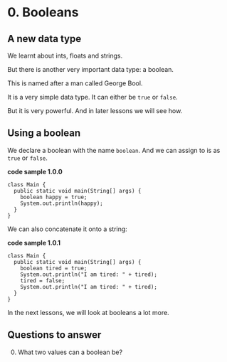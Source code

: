 # 0. Booleans

## A new data type

We learnt about ints, floats and strings.

But there is another very important data type: a boolean.

This is named after a man called George Bool.

It is a very simple data type. It can either be `true` or `false`.

But it is very powerful. And in later lessons we will see how.

## Using a boolean

We declare a boolean with the name `boolean`. And we can assign to is as `true` or `false`.

**code sample 1.0.0**
```
class Main {
  public static void main(String[] args) {
    boolean happy = true;
    System.out.println(happy);
  }
}
```

We can also concatenate it onto a string:

**code sample 1.0.1**
```
class Main {
  public static void main(String[] args) {
    boolean tired = true;
    System.out.println("I am tired: " + tired);
    tired = false;
    System.out.println("I am tired: " + tired);
  }
}
```

In the next lessons, we will look at booleans a lot more.

## Questions to answer ##

0. What two values can a boolean be?

